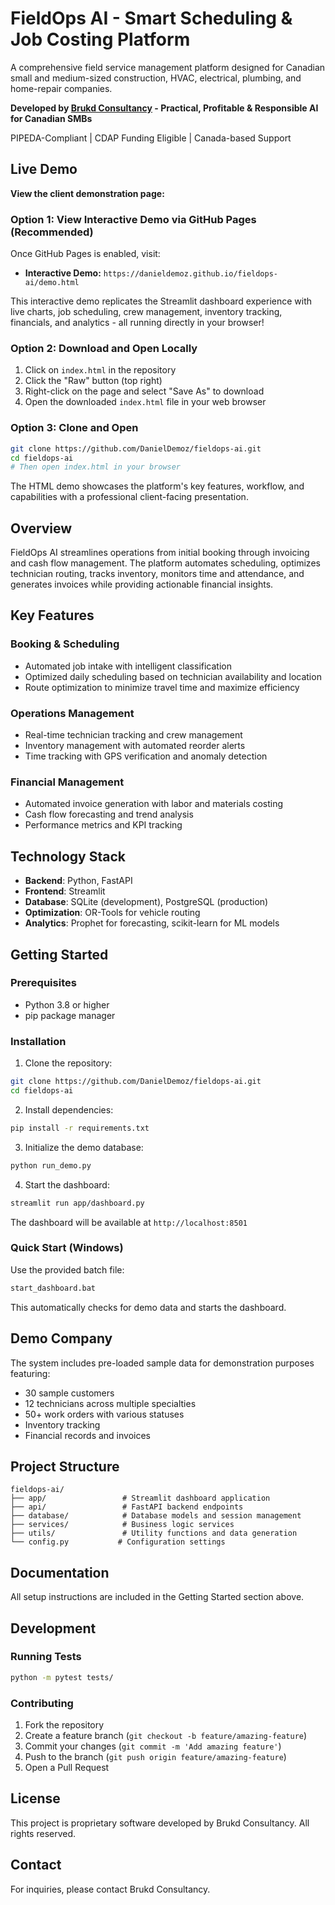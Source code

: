 # FieldOps AI - Smart Scheduling & Job Costing Platform

A comprehensive field service management platform designed for Canadian small and medium-sized construction, HVAC, electrical, plumbing, and home-repair companies.

**Developed by [Brukd Consultancy](https://brukdconsultancy.com/) - Practical, Profitable & Responsible AI for Canadian SMBs**

PIPEDA-Compliant | CDAP Funding Eligible | Canada-based Support

## Live Demo

**View the client demonstration page:**

### Option 1: View Interactive Demo via GitHub Pages (Recommended)
Once GitHub Pages is enabled, visit:
- **Interactive Demo:** `https://danieldemoz.github.io/fieldops-ai/demo.html`

This interactive demo replicates the Streamlit dashboard experience with live charts, job scheduling, crew management, inventory tracking, financials, and analytics - all running directly in your browser!

### Option 2: Download and Open Locally
1. Click on `index.html` in the repository
2. Click the "Raw" button (top right)
3. Right-click on the page and select "Save As" to download
4. Open the downloaded `index.html` file in your web browser

### Option 3: Clone and Open
```bash
git clone https://github.com/DanielDemoz/fieldops-ai.git
cd fieldops-ai
# Then open index.html in your browser
```

The HTML demo showcases the platform's key features, workflow, and capabilities with a professional client-facing presentation.

## Overview

FieldOps AI streamlines operations from initial booking through invoicing and cash flow management. The platform automates scheduling, optimizes technician routing, tracks inventory, monitors time and attendance, and generates invoices while providing actionable financial insights.

## Key Features

### Booking & Scheduling
- Automated job intake with intelligent classification
- Optimized daily scheduling based on technician availability and location
- Route optimization to minimize travel time and maximize efficiency

### Operations Management
- Real-time technician tracking and crew management
- Inventory management with automated reorder alerts
- Time tracking with GPS verification and anomaly detection

### Financial Management
- Automated invoice generation with labor and materials costing
- Cash flow forecasting and trend analysis
- Performance metrics and KPI tracking

## Technology Stack

- **Backend**: Python, FastAPI
- **Frontend**: Streamlit
- **Database**: SQLite (development), PostgreSQL (production)
- **Optimization**: OR-Tools for vehicle routing
- **Analytics**: Prophet for forecasting, scikit-learn for ML models

## Getting Started

### Prerequisites

- Python 3.8 or higher
- pip package manager

### Installation

1. Clone the repository:
```bash
git clone https://github.com/DanielDemoz/fieldops-ai.git
cd fieldops-ai
```

2. Install dependencies:
```bash
pip install -r requirements.txt
```

3. Initialize the demo database:
```bash
python run_demo.py
```

4. Start the dashboard:
```bash
streamlit run app/dashboard.py
```

The dashboard will be available at `http://localhost:8501`

### Quick Start (Windows)

Use the provided batch file:
```bash
start_dashboard.bat
```

This automatically checks for demo data and starts the dashboard.

## Demo Company

The system includes pre-loaded sample data for demonstration purposes featuring:
- 30 sample customers
- 12 technicians across multiple specialties
- 50+ work orders with various statuses
- Inventory tracking
- Financial records and invoices

## Project Structure

```
fieldops-ai/
├── app/                 # Streamlit dashboard application
├── api/                 # FastAPI backend endpoints
├── database/            # Database models and session management
├── services/            # Business logic services
├── utils/               # Utility functions and data generation
└── config.py           # Configuration settings
```

## Documentation

All setup instructions are included in the Getting Started section above.

## Development

### Running Tests

```bash
python -m pytest tests/
```

### Contributing

1. Fork the repository
2. Create a feature branch (`git checkout -b feature/amazing-feature`)
3. Commit your changes (`git commit -m 'Add amazing feature'`)
4. Push to the branch (`git push origin feature/amazing-feature`)
5. Open a Pull Request

## License

This project is proprietary software developed by Brukd Consultancy. All rights reserved.

## Contact

For inquiries, please contact Brukd Consultancy.
